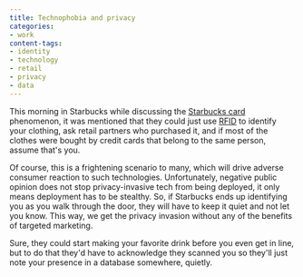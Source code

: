 ```yaml
---
title: Technophobia and privacy
categories:
- work
content-tags:
- identity
- technology
- retail
- privacy
- data
---
```


This morning in Starbucks while discussing the [Starbucks
card][1] phenomenon, it was mentioned that they could just use [RFID][2] to identify your clothing, ask retail partners who purchased it, and if most of the clothes were bought by credit cards that belong to the same person, assume that's you.

   [1]: http://www.starbucks.com/card/
   [2]: http://www.rfid.org/

Of course, this is a frightening scenario to many, which will drive adverse consumer reaction to such technologies.  Unfortunately, negative public opinion does not stop privacy-invasive tech from being deployed, it only means deployment has to be stealthy.  So, if Starbucks ends up identifying you as you walk through the door, they will have to keep it quiet and not let you know.  This way, we get the privacy invasion without any of the benefits of targeted marketing.

Sure, they could start making your favorite drink before you even get in line, but to do that they'd have to acknowledge they scanned you so they'll just note your presence in a database somewhere, quietly.
